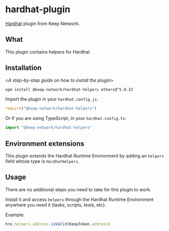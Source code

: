 # hardhat-plugin

[Hardhat](https://hardhat.org) plugin from Keep Network.

## What

This plugin contains helpers for Hardhat.

## Installation

<_A step-by-step guide on how to install the plugin_>

```bash
npm install @keep-network/hardhat-helpers ethers@^5.0.32
```

Import the plugin in your `hardhat.config.js`:

```js
require("@keep-network/hardhat-helpers")
```

Or if you are using TypeScript, in your `hardhat.config.ts`:

```ts
import "@keep-network/hardhat-helpers"
```

## Environment extensions

This plugin extends the Hardhat Runtime Environment by adding an `helpers` field
whose type is `HardhatHelpers`.

## Usage

There are no additional steps you need to take for this plugin to work.

Install it and access `helpers` through the Hardhat Runtime Environment anywhere
you need it (tasks, scripts, tests, etc).

Example:

```js
hre.helpers.address.isValid(KeepToken.address)
```
